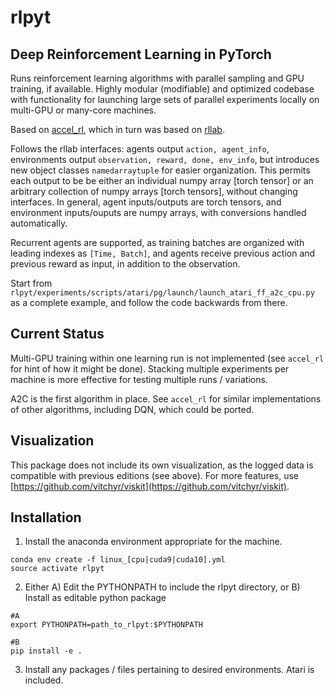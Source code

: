 # rlpyt
## Deep Reinforcement Learning in PyTorch

Runs reinforcement learning algorithms with parallel sampling and GPU training, if available.  Highly modular (modifiable) and optimized codebase with functionality for launching large sets of parallel experiments locally on multi-GPU or many-core machines.

Based on [accel_rl](https://github.com/astooke/accel_rl), which in turn was based on [rllab](https://github.com/rll/rllab). 

Follows the rllab interfaces: agents output `action, agent_info`, environments output `observation, reward, done, env_info`, but introduces new object classes `namedarraytuple` for easier organization.  This permits each output to be be either an individual numpy array [torch tensor] or an arbitrary collection of numpy arrays [torch tensors], without changing interfaces.  In general, agent inputs/outputs are torch tensors, and environment inputs/ouputs are numpy arrays, with conversions handled automatically.

Recurrent agents are supported, as training batches are organized with leading indexes as `[Time, Batch]`, and agents receive previous action and previous reward as input, in addition to the observation. 

Start from `rlpyt/experiments/scripts/atari/pg/launch/launch_atari_ff_a2c_cpu.py` as a complete example, and follow the code backwards from there.   


## Current Status

Multi-GPU training within one learning run is not implemented (see `accel_rl` for hint of how it might be done).  Stacking multiple experiments per machine is more effective for testing multiple runs / variations.

A2C is the first algorithm in place.  See `accel_rl` for similar implementations of other algorithms, including DQN, which could be ported.


## Visualization

This package does not include its own visualization, as the logged data is compatible with previous editions (see above). For more features, use [https://github.com/vitchyr/viskit](https://github.com/vitchyr/viskit).


## Installation

1. Install the anaconda environment appropriate for the machine.
```
conda env create -f linux_[cpu|cuda9|cuda10].yml
source activate rlpyt
```

2. Either A) Edit the PYTHONPATH to include the rlpyt directory, or
          B) Install as editable python package
```
#A
export PYTHONPATH=path_to_rlpyt:$PYTHONPATH

#B
pip install -e .
```

3. Install any packages / files pertaining to desired environments.  Atari is included.




